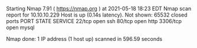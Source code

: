 Starting Nmap 7.91 ( https://nmap.org ) at 2021-05-18 18:23 EDT
Nmap scan report for 10.10.10.229
Host is up (0.14s latency).
Not shown: 65532 closed ports
PORT     STATE SERVICE
22/tcp   open  ssh
80/tcp   open  http
3306/tcp open  mysql

Nmap done: 1 IP address (1 host up) scanned in 596.59 seconds
